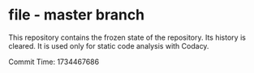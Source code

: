 # file - master branch

This repository contains the frozen state of the repository.
Its history is cleared. It is used only for static code
analysis with Codacy.

Commit Time: 1734467686